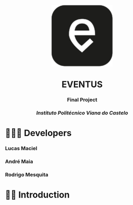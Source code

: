 <br />
<p align="center">
  <a>
    <img src="./logo.svg" alt="Logo" width="auto" height="200">
  </a>
  <h1 align="center">EVENTUS</h1>
  <h3 align="center">Final Project</h3>
  <h3 align="center"><i>Instituto Politécnico Viana do Castelo</i></h3>
</p>

# 👨🏽‍💻 Developers
<h3 align="left" href="">Lucas Maciel</h3>
<h3 align="left">André Maia</h3>
<h3 align="left">Rodrigo Mesquita</h3>

# 👋🏼 Introduction
